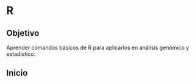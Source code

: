 # R

## Objetivo

Aprender comandos básicos de R para aplicarlos en análisis genómico y estadístico.

## Inicio
